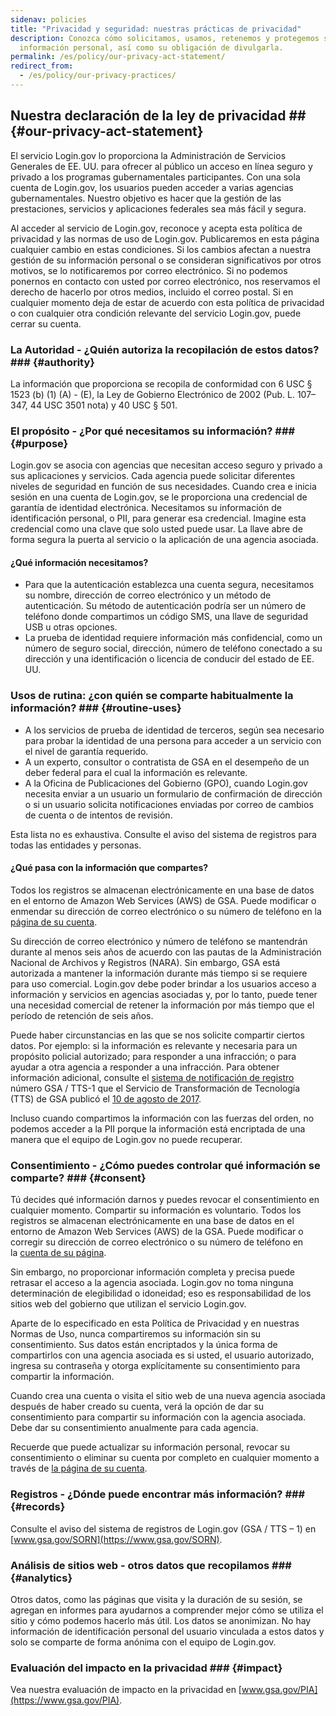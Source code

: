 ```yaml
---
sidenav: policies
title: "Privacidad y seguridad: nuestras prácticas de privacidad"
description: Conozca cómo solicitamos, usamos, retenemos y protegemos su
  información personal, así como su obligación de divulgarla.
permalink: /es/policy/our-privacy-act-statement/
redirect_from:
  - /es/policy/our-privacy-practices/
---
```

## Nuestra declaración de la ley de privacidad ## {#our-privacy-act-statement}

El servicio Login.gov lo proporciona la Administración de Servicios Generales de EE. UU. para ofrecer al público un acceso en línea seguro y privado a los programas gubernamentales participantes. Con una sola cuenta de Login.gov, los usuarios pueden acceder a varias agencias gubernamentales. Nuestro objetivo es hacer que la gestión de las prestaciones, servicios y aplicaciones federales sea más fácil y segura.

Al acceder al servicio de Login.gov, reconoce y acepta esta política de privacidad y las normas de uso de Login.gov. Publicaremos en esta página cualquier cambio en estas condiciones. Si los cambios afectan a nuestra gestión de su información personal o se consideran significativos por otros motivos, se lo notificaremos por correo electrónico. Si no podemos ponernos en contacto con usted por correo electrónico, nos reservamos el derecho de hacerlo por otros medios, incluido el correo postal. Si en cualquier momento deja de estar de acuerdo con esta política de privacidad o con cualquier otra condición relevante del servicio Login.gov, puede cerrar su cuenta.

### La Autoridad - ¿Quién autoriza la recopilación de estos datos? ### {#authority}

La información que proporciona se recopila de conformidad con 6 USC § 1523 (b) (1) (A) - (E), la Ley de Gobierno Electrónico de 2002 (Pub. L. 107–347, 44 USC 3501 nota) y 40 USC § 501.

### El propósito - ¿Por qué necesitamos su información? ### {#purpose}

Login.gov se asocia con agencias que necesitan acceso seguro y privado a sus aplicaciones y servicios. Cada agencia puede solicitar diferentes niveles de seguridad en función de sus necesidades. Cuando crea e inicia sesión en una cuenta de Login.gov, se le proporciona una credencial de garantía de identidad electrónica. Necesitamos su información de identificación personal, o PII, para generar esa credencial. Imagine esta credencial como una clave que solo usted puede usar. La llave abre de forma segura la puerta al servicio o la aplicación de una agencia asociada.

#### ¿Qué información necesitamos?

* Para que la autenticación establezca una cuenta segura, necesitamos su nombre, dirección de correo electrónico y un método de autenticación. Su método de autenticación podría ser un número de teléfono donde compartimos un código SMS, una llave de seguridad USB u otras opciones.
* La prueba de identidad requiere información más confidencial, como un número de seguro social, dirección, número de teléfono conectado a su dirección y una identificación o licencia de conducir del estado de EE. UU.

### Usos de rutina: ¿con quién se comparte habitualmente la información? ### {#routine-uses}

* A los servicios de prueba de identidad de terceros, según sea necesario para probar la identidad de una persona para acceder a un servicio con el nivel de garantía requerido.
* A un experto, consultor o contratista de GSA en el desempeño de un deber federal para el cual la información es relevante.
* A la Oficina de Publicaciones del Gobierno (GPO), cuando Login.gov necesita enviar a un usuario un formulario de confirmación de dirección o si un usuario solicita notificaciones enviadas por correo de cambios de cuenta o de intentos de revisión.

Esta lista no es exhaustiva. Consulte el aviso del sistema de registros para todas las entidades y personas.

#### ¿Qué pasa con la información que compartes?

Todos los registros se almacenan electrónicamente en una base de datos en el entorno de Amazon Web Services (AWS) de GSA. Puede modificar o enmendar su dirección de correo electrónico o su número de teléfono en la [página de su cuenta](https://secure.login.gov/account).

Su dirección de correo electrónico y número de teléfono se mantendrán durante al menos seis años de acuerdo con las pautas de la Administración Nacional de Archivos y Registros (NARA). Sin embargo, GSA está autorizada a mantener la información durante más tiempo si se requiere para uso comercial. Login.gov debe poder brindar a los usuarios acceso a información y servicios en agencias asociadas y, por lo tanto, puede tener una necesidad comercial de retener la información por más tiempo que el período de retención de seis años.

Puede haber circunstancias en las que se nos solicite compartir ciertos datos. Por ejemplo: si la información es relevante y necesaria para un propósito policial autorizado; para responder a una infracción; o para ayudar a otra agencia a responder a una infracción. Para obtener información adicional, consulte el [sistema de notificación de registro](https://www.federalregister.gov/documents/2017/08/10/2017-16852/privacy-act-of-1974-system-of-records) número GSA / TTS-1 que el Servicio de Transformación de Tecnología (TTS) de GSA publicó el [10 de agosto de 2017](https://www.federalregister.gov/documents/2017/08/10/2017-16852/privacy-act-of-1974-system-of-records).

Incluso cuando compartimos la información con las fuerzas del orden, no podemos acceder a la PII porque la información está encriptada de una manera que el equipo de Login.gov no puede recuperar.

### Consentimiento - ¿Cómo puedes controlar qué información se comparte? ### {#consent}

Tú decides qué información darnos y puedes revocar el consentimiento en cualquier momento. Compartir su información es voluntario. Todos los registros se almacenan electrónicamente en una base de datos en el entorno de Amazon Web Services (AWS) de la GSA. Puede modificar o corregir su dirección de correo electrónico o su número de teléfono en la [cuenta de su página](https://secure.login.gov/account).

Sin embargo, no proporcionar información completa y precisa puede retrasar el acceso a la agencia asociada. Login.gov no toma ninguna determinación de elegibilidad o idoneidad; eso es responsabilidad de los sitios web del gobierno que utilizan el servicio Login.gov.

Aparte de lo especificado en esta Política de Privacidad y en nuestras Normas de Uso, nunca compartiremos su información sin su consentimiento. Sus datos están encriptados y la única forma de compartirlos con una agencia asociada es si usted, el usuario autorizado, ingresa su contraseña y otorga explícitamente su consentimiento para compartir la información.

Cuando crea una cuenta o visita el sitio web de una nueva agencia asociada después de haber creado su cuenta, verá la opción de dar su consentimiento para compartir su información con la agencia asociada. Debe dar su consentimiento anualmente para cada agencia.

Recuerde que puede actualizar su información personal, revocar su consentimiento o eliminar su cuenta por completo en cualquier momento a través de [la página de su cuenta](https://secure.login.gov/account).

### Registros - ¿Dónde puede encontrar más información? ### {#records}

Consulte el aviso del sistema de registros de Login.gov (GSA / TTS – 1) en [www.gsa.gov/SORN](https://www.gsa.gov/SORN).

### Análisis de sitios web - otros datos que recopilamos ### {#analytics}

Otros datos, como las páginas que visita y la duración de su sesión, se agregan en informes para ayudarnos a comprender mejor cómo se utiliza el sitio y cómo podemos hacerlo más útil. Los datos se anonimizan. No hay información de identificación personal del usuario vinculada a estos datos y solo se comparte de forma anónima con el equipo de Login.gov.

### Evaluación del impacto en la privacidad ### {#impact}

Vea nuestra evaluación de impacto en la privacidad en [www.gsa.gov/PIA](https://www.gsa.gov/PIA).
